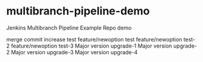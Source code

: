 # multibranch-pipeline-demo
Jenkins Multibranch Pipeline Example Repo demo 

merge commit increase test
feature/newoption test
feature/newoption test-2
feature/newoption test-3
Major version upgrade-1
Major version upgrade-2
Major version upgrade-3
Major version upgrade-4
